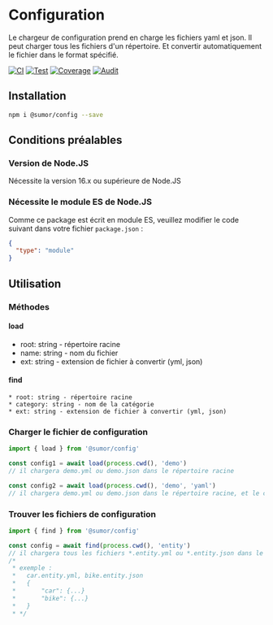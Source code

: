 # Configuration

Le chargeur de configuration prend en charge les fichiers yaml et json. Il peut charger tous les fichiers d'un répertoire.
Et convertir automatiquement le fichier dans le format spécifié.

[![CI](https://github.com/sumor-cloud/config/actions/workflows/ci.yml/badge.svg)](https://github.com/sumor-cloud/config/actions/workflows/ci.yml)
[![Test](https://github.com/sumor-cloud/config/actions/workflows/ut.yml/badge.svg)](https://github.com/sumor-cloud/config/actions/workflows/ut.yml)
[![Coverage](https://github.com/sumor-cloud/config/actions/workflows/coverage.yml/badge.svg)](https://github.com/sumor-cloud/config/actions/workflows/coverage.yml)
[![Audit](https://github.com/sumor-cloud/config/actions/workflows/audit.yml/badge.svg)](https://github.com/sumor-cloud/config/actions/workflows/audit.yml)

## Installation

```bash
npm i @sumor/config --save
```

## Conditions préalables

### Version de Node.JS

Nécessite la version 16.x ou supérieure de Node.JS

### Nécessite le module ES de Node.JS

Comme ce package est écrit en module ES, veuillez modifier le code suivant dans votre fichier `package.json` :

```json
{
  "type": "module"
}
```

## Utilisation

### Méthodes

#### load

- root: string - répertoire racine
- name: string - nom du fichier
- ext: string - extension de fichier à convertir (yml, json)

#### find

    * root: string - répertoire racine
    * category: string - nom de la catégorie
    * ext: string - extension de fichier à convertir (yml, json)

### Charger le fichier de configuration

```javascript
import { load } from '@sumor/config'

const config1 = await load(process.cwd(), 'demo')
// il chargera demo.yml ou demo.json dans le répertoire racine

const config2 = await load(process.cwd(), 'demo', 'yaml')
// il chargera demo.yml ou demo.json dans le répertoire racine, et le convertira en fichier au format yaml
```

### Trouver les fichiers de configuration

```javascript
import { find } from '@sumor/config'

const config = await find(process.cwd(), 'entity')
// il chargera tous les fichiers *.entity.yml ou *.entity.json dans le répertoire racine
/*
 * exemple :
 *   car.entity.yml, bike.entity.json
 *   {
 *       "car": {...}
 *       "bike": {...}
 *   }
 * */
```
